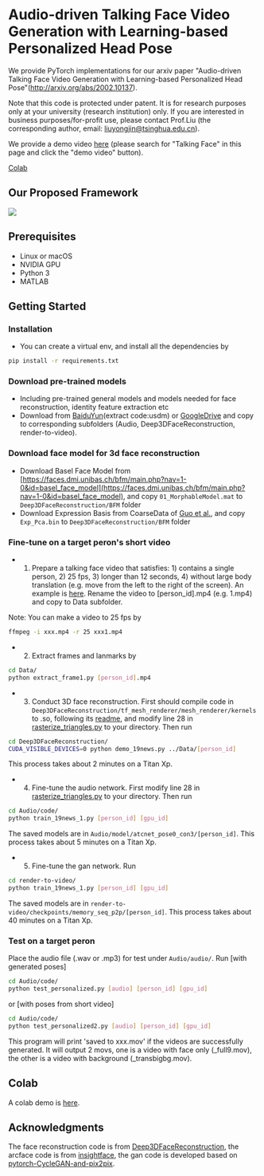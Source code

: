 # Audio-driven Talking Face Video Generation with Learning-based Personalized Head Pose

We provide PyTorch implementations for our arxiv paper "Audio-driven Talking Face Video Generation with Learning-based Personalized Head Pose"(http://arxiv.org/abs/2002.10137).

Note that this code is protected under patent. It is for research purposes only at your university (research institution) only. If you are interested in business purposes/for-profit use, please contact Prof.Liu (the corresponding author, email: liuyongjin@tsinghua.edu.cn).

We provide a demo video [here](https://cg.cs.tsinghua.edu.cn/people/~Yongjin/Yongjin.htm) (please search for "Talking Face" in this page and click the "demo video" button).

[Colab](https://colab.research.google.com/drive/1gqcqTSAGAyj48n0fmApvSPG_43BzKP37)

## Our Proposed Framework

<img src = 'pipeline.jpg'>

## Prerequisites
- Linux or macOS
- NVIDIA GPU
- Python 3
- MATLAB

## Getting Started
### Installation
- You can create a virtual env, and install all the dependencies by
```bash
pip install -r requirements.txt
```

### Download pre-trained models
- Including pre-trained general models and models needed for face reconstruction, identity feature extraction etc
- Download from [BaiduYun](https://pan.baidu.com/s/14-M5TQhNc24275W1ez-gJw)(extract code:usdm) or [GoogleDrive](https://drive.google.com/file/d/17xMNjNEsM0DhS9SKDdUQue0wlbz4Ww9o) and copy to corresponding subfolders (Audio, Deep3DFaceReconstruction, render-to-video).

### Download face model for 3d face reconstruction
- Download Basel Face Model from [https://faces.dmi.unibas.ch/bfm/main.php?nav=1-0&id=basel_face_model](https://faces.dmi.unibas.ch/bfm/main.php?nav=1-0&id=basel_face_model), and copy `01_MorphableModel.mat` to `Deep3DFaceReconstruction/BFM` folder
- Download Expression Basis from CoarseData of [Guo et al.](https://github.com/Juyong/3DFace), and copy `Exp_Pca.bin` to `Deep3DFaceReconstruction/BFM` folder

### Fine-tune on a target peron's short video
- 1. Prepare a talking face video that satisfies: 1) contains a single person, 2) 25 fps, 3) longer than 12 seconds, 4) without large body translation (e.g. move from the left to the right of the screen). An example is [here](Data/31.mp4). Rename the video to [person_id].mp4 (e.g. 1.mp4) and copy to Data subfolder.

Note: You can make a video to 25 fps by 
```bash
ffmpeg -i xxx.mp4 -r 25 xxx1.mp4
```
- 2. Extract frames and lanmarks by
```bash
cd Data/
python extract_frame1.py [person_id].mp4
```
- 3. Conduct 3D face reconstruction. First should compile code in `Deep3DFaceReconstruction/tf_mesh_renderer/mesh_renderer/kernels` to .so, following its [readme](Deep3DFaceReconstruction/tf_mesh_renderer/README.md), and modify line 28 in [rasterize_triangles.py](Deep3DFaceReconstruction/tf_mesh_renderer/mesh_renderer/rasterize_triangles.py) to your directory. Then run
```bash
cd Deep3DFaceReconstruction/
CUDA_VISIBLE_DEVICES=0 python demo_19news.py ../Data/[person_id]
```
This process takes about 2 minutes on a Titan Xp.
- 4. Fine-tune the audio network. First modify line 28 in [rasterize_triangles.py](Audio/code/mesh_renderer/rasterize_triangles.py) to your directory. Then run
```bash
cd Audio/code/
python train_19news_1.py [person_id] [gpu_id]
```
The saved models are in `Audio/model/atcnet_pose0_con3/[person_id]`.
This process takes about 5 minutes on a Titan Xp.
- 5. Fine-tune the gan network.
Run
```bash
cd render-to-video/
python train_19news_1.py [person_id] [gpu_id]
```
The saved models are in `render-to-video/checkpoints/memory_seq_p2p/[person_id]`.
This process takes about 40 minutes on a Titan Xp.


### Test on a target peron
Place the audio file (.wav or .mp3) for test under `Audio/audio/`.
Run [with generated poses]
```bash
cd Audio/code/
python test_personalized.py [audio] [person_id] [gpu_id]
```
or [with poses from short video]
```bash
cd Audio/code/
python test_personalized2.py [audio] [person_id] [gpu_id]
```
This program will print 'saved to xxx.mov' if the videos are successfully generated.
It will output 2 movs, one is a video with face only (_full9.mov), the other is a video with background (_transbigbg.mov).

## Colab
A colab demo is [here](https://colab.research.google.com/drive/1gqcqTSAGAyj48n0fmApvSPG_43BzKP37).

## Acknowledgments
The face reconstruction code is from [Deep3DFaceReconstruction](https://github.com/microsoft/Deep3DFaceReconstruction), the arcface code is from [insightface](https://github.com/deepinsight/insightface), the gan code is developed based on [pytorch-CycleGAN-and-pix2pix](https://github.com/junyanz/pytorch-CycleGAN-and-pix2pix).